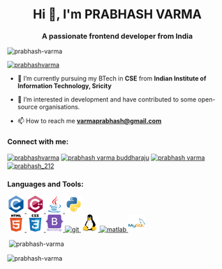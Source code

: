 <h1 align="center">Hi 👋, I'm PRABHASH VARMA</h1>
<h3 align="center">A passionate frontend developer from India</h3>

<p align="left"> <img src="https://komarev.com/ghpvc/?username=prabhash-varma&label=Profile%20views&color=0e75b6&style=flat" alt="prabhash-varma" /> </p>

<p align="left"> <a href="https://twitter.com/prabhashvarma" target="blank"><img src="https://img.shields.io/twitter/follow/prabhashvarma?logo=twitter&style=for-the-badge" alt="prabhashvarma" /></a> </p>

<!--👋 Hi, I’m Prabhash varma -->

- 👀 I’m currently pursuing my BTech in **CSE** from **Indian Institute of Information Technology, Sricity**

- 🌱 I’m interested in development and have contributed to some open-source organisations.

- 📫 How to reach me **varmaprabhash@gmail.com**

<h3 align="left">Connect with me:</h3>
<p align="left">
<a href="https://twitter.com/prabhashvarma" target="blank"><img align="center" src="https://raw.githubusercontent.com/rahuldkjain/github-profile-readme-generator/master/src/images/icons/Social/twitter.svg" alt="prabhashvarma" height="30" width="40" /></a>
<a href="https://www.linkedin.com/in/prabhash-varma-buddharaju-18b45920a/" target="blank"><img align="center" src="https://raw.githubusercontent.com/rahuldkjain/github-profile-readme-generator/master/src/images/icons/Social/linked-in-alt.svg" alt="prabhash varma buddharaju" height="30" width="40" /></a>
<a href="https://www.facebook.com/prabhash.varma.98" target="blank"><img align="center" src="https://raw.githubusercontent.com/rahuldkjain/github-profile-readme-generator/master/src/images/icons/Social/facebook.svg" alt="prabhash varma" height="30" width="40" /></a>
<a href="https://instagram.com/prabhash_212" target="blank"><img align="center" src="https://raw.githubusercontent.com/rahuldkjain/github-profile-readme-generator/master/src/images/icons/Social/instagram.svg" alt="prabhash_212" height="30" width="40" /></a>
<!-- <a href="https://www.codechef.com/users/prabhash_212" target="blank"><img align="center" src="https://cdn.jsdelivr.net/npm/simple-icons@3.1.0/icons/codechef.svg" alt="prabhash_212" height="30" width="40" /></a>
<a href="https://www.hackerrank.com/varmaprabhash" target="blank"><img align="center" src="https://raw.githubusercontent.com/rahuldkjain/github-profile-readme-generator/master/src/images/icons/Social/hackerrank.svg" alt="varmaprabhash" height="30" width="40" /></a>
<a href="https://codeforces.com/profile/prabhash_212" target="blank"><img align="center" src="https://cdn.jsdelivr.net/npm/simple-icons@3.0.1/icons/codeforces.svg" alt="prabhash_212" height="30" width="40" /></a>
<a href="https://www.leetcode.com/prabhash_varma" target="blank"><img align="center" src="https://raw.githubusercontent.com/rahuldkjain/github-profile-readme-generator/master/src/images/icons/Social/leet-code.svg" alt="prabhash_varma" height="30" width="40" /></a>
<a href="https://www.hackerearth.com/@prabhashvarma" target="blank"><img align="center" src="https://raw.githubusercontent.com/rahuldkjain/github-profile-readme-generator/master/src/images/icons/Social/hackerearth.svg" alt="@prabhash_varma" height="30" width="40" /></a>
<a href="https://www.topcoder.com/members/prabhash_123" target="blank"><img align="center" src="https://cdn.jsdelivr.net/npm/simple-icons@3.0.1/icons/topcoder.svg" alt="prabhash_123" height="30" width="40" /></a> -->
</p>

<h3 align="left">Languages and Tools:</h3>
<p align="left">  <a href="https://www.cprogramming.com/" target="_blank" rel="noreferrer"> <img src="https://raw.githubusercontent.com/devicons/devicon/master/icons/c/c-original.svg" alt="c" width="40" height="40"/> </a> <a href="https://www.w3schools.com/cpp/" target="_blank" rel="noreferrer"> <img src="https://raw.githubusercontent.com/devicons/devicon/master/icons/cplusplus/cplusplus-original.svg" alt="cplusplus" width="40" height="40"/> </a> <a href="https://www.java.com" target="_blank" rel="noreferrer"> <img src="https://raw.githubusercontent.com/devicons/devicon/master/icons/java/java-original.svg" alt="java" width="40" height="40"/> </a> <a href="https://www.python.org" target="_blank" rel="noreferrer"> <img src="https://raw.githubusercontent.com/devicons/devicon/master/icons/python/python-original.svg" alt="python" width="40" height="40"/> </a> <br><a href="https://www.w3.org/html/" target="_blank" rel="noreferrer"> <img src="https://raw.githubusercontent.com/devicons/devicon/master/icons/html5/html5-original-wordmark.svg" alt="html5" width="40" height="40"/> </a><a href="https://www.w3schools.com/css/" target="_blank" rel="noreferrer"> <img src="https://raw.githubusercontent.com/devicons/devicon/master/icons/css3/css3-original-wordmark.svg" alt="css3" width="40" height="40"/> </a> <a href="https://getbootstrap.com" target="_blank" rel="noreferrer"> <img src="https://raw.githubusercontent.com/devicons/devicon/master/icons/bootstrap/bootstrap-plain-wordmark.svg" alt="bootstrap" width="40" height="40"/> </a><a href="https://git-scm.com/" target="_blank" rel="noreferrer"> <img src="https://www.vectorlogo.zone/logos/git-scm/git-scm-icon.svg" alt="git" width="40" height="40"/> </a>   <a href="https://www.linux.org/" target="_blank" rel="noreferrer"> <img src="https://raw.githubusercontent.com/devicons/devicon/master/icons/linux/linux-original.svg" alt="linux" width="40" height="40"/> </a> <a href="https://www.mathworks.com/" target="_blank" rel="noreferrer"> <img src="https://upload.wikimedia.org/wikipedia/commons/2/21/Matlab_Logo.png" alt="matlab" width="40" height="40"/> </a> <a href="https://www.mysql.com/" target="_blank" rel="noreferrer"> <img src="https://raw.githubusercontent.com/devicons/devicon/master/icons/mysql/mysql-original-wordmark.svg" alt="mysql" width="40" height="40"/> </a> </p>


<p>&nbsp;<img align="center" src="https://github-readme-stats.vercel.app/api?username=prabhash-varma&show_icons=true&locale=en" alt="prabhash-varma" /></p>

<p><img align="center" src="https://github-readme-streak-stats.herokuapp.com/?user=prabhash-varma&" alt="prabhash-varma" /></p>


